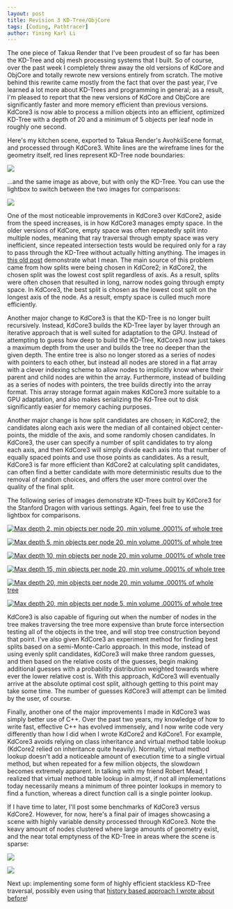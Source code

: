 ```yaml
---
layout: post
title: Revision 3 KD-Tree/ObjCore
tags: [Coding, Pathtracer]
author: Yining Karl Li
---
```


The one piece of Takua Render that I've been proudest of so far has been the KD-Tree and obj mesh processing systems that I built. So of course, over the past week I completely threw away the old versions of KdCore and ObjCore and totally rewrote new versions entirely from scratch. The motive behind this rewrite came mostly from the fact that over the past year, I've learned a lot more about KD-Trees and programming in general; as a result, I'm pleased to report that the new versions of KdCore and ObjCore are significantly faster and more memory efficient than previous versions. KdCore3 is now able to process a million objects into an efficient, optimized KD-Tree with a depth of 20 and a minimum of 5 objects per leaf node in roughly one second.

Here's my kitchen scene, exported to Takua Render's AvohkiiScene format, and processed through KdCore3. White lines are the wireframe lines for the geometry itself, red lines represent KD-Tree node boundaries:

[![]({{site.url}}/content/images/2013/Feb/kitchen_kd_wireframe.png)]({{site.url}}/content/images/2013/Feb/kitchen_kd_wireframe.png)

...and the same image as above, but with only the KD-Tree. You can use the lightbox to switch between the two images for comparisons:

[![]({{site.url}}/content/images/2013/Feb/kitchen_kd.png)]({{site.url}}/content/images/2013/Feb/kitchen_kd.png)

One of the most noticeable improvements in KdCore3 over KdCore2, aside from the speed increases, is in how KdCore3 manages empty space. In the older versions of KdCore, empty space was often repeatedly split into multiple nodes, meaning that ray traversal through empty space was very inefficient, since repeated intersection tests would be required only for a ray to pass through the KD-Tree without actually hitting anything. The images in [this old post](http://yiningkarlli.blogspot.com/2012/06/more-kd-tree-fun.html) demonstrate what I mean. The main source of this problem came from how splits were being chosen in KdCore2; in KdCore2, the chosen split was the lowest cost split regardless of axis. As a result, splits were often chosen that resulted in long, narrow nodes going through empty space. In KdCore3, the best split is chosen as the lowest cost split on the longest axis of the node. As a result, empty space is culled much more efficiently.

Another major change to KdCore3 is that the KD-Tree is no longer built recursively. Instead, KdCore3 builds the KD-Tree layer by layer through an iterative approach that is well suited for adaptation to the GPU. Instead of attempting to guess how deep to build the KD-Tree, KdCore3 now just takes a maximum depth from the user and builds the tree no deeper than the given depth. The entire tree is also no longer stored as a series of nodes with pointers to each other, but instead all nodes are stored in a flat array with a clever indexing scheme to allow nodes to implicitly know where their parent and child nodes are within the array. Furthermore, instead of building as a series of nodes with pointers, the tree builds directly into the array format. This array storage format again makes KdCore3 more suitable to a GPU adaptation, and also makes serializing the Kd-Tree out to disk significantly easier for memory caching purposes.

Another major change is how split candidates are chosen; in KdCore2, the candidates along each axis were the median of all contained object center-points, the middle of the axis, and some randomly chosen candidates. In KdCore3, the user can specify a number of split candidates to try along each axis, and then KdCore3 will simply divide each axis into that number of equally spaced points and use those points as candidates. As a result, KdCore3 is far more efficient than KdCore2 at calculating split candidates, can often find a better candidate with more deterministic results due to the removal of random choices, and offers the user more control over the quality of the final split.

The following series of images demonstrate KD-Trees built by KdCore3 for the Stanford Dragon with various settings. Again, feel free to use the lightbox for comparisons.

[![Max depth 2, min objects per node 20, min volume .0001% of whole tree]({{site.url}}/content/images/2013/Feb/dragonkd_level02.png)]({{site.url}}/content/images/2013/Feb/dragonkd_level02.png)

[![Max depth 5, min objects per node 20, min volume .0001% of whole tree]({{site.url}}/content/images/2013/Feb/dragonkd_level05.png)]({{site.url}}/content/images/2013/Feb/dragonkd_level05.png)

[![Max depth 10, min objects per node 20, min volume .0001% of whole tree]({{site.url}}/content/images/2013/Feb/dragonkd_level10.png)]({{site.url}}/content/images/2013/Feb/dragonkd_level10.png)

[![Max depth 15, min objects per node 20, min volume .0001% of whole tree]({{site.url}}/content/images/2013/Feb/dragonkd_level15.png)]({{site.url}}/content/images/2013/Feb/dragonkd_level15.png)

[![Max depth 20, min objects per node 20, min volume .0001% of whole tree]({{site.url}}/content/images/2013/Feb/dragonkd_level20.png)]({{site.url}}/content/images/2013/Feb/dragonkd_level20.png)

[![Max depth 20, min objects per node 5, min volume .0001% of whole tree]({{site.url}}/content/images/2013/Feb/dragonkd_level20_2.png)]({{site.url}}/content/images/2013/Feb/dragonkd_level20_2.png)

KdCore3 is also capable of figuring out when the number of nodes in the tree makes traversing the tree more expensive than brute force intersection testing all of the objects in the tree, and will stop tree construction beyond that point. I've also given KdCore3 an experiment method for finding best splits based on a semi-Monte-Carlo approach. In this mode, instead of using evenly split candidates, KdCore3 will make three random guesses, and then based on the relative costs of the guesses, begin making additional guesses with a probability distribution weighted towards where ever the lower relative cost is. With this approach, KdCore3 will eventually arrive at the absolute optimal cost split, although getting to this point may take some time. The number of guesses KdCore3 will attempt can be limited by the user, of course.

Finally, another one of the major improvements I made in KdCore3 was simply better use of C++. Over the past two years, my knowledge of how to write fast, effective C++ has evolved immensely, and I now write code very differently than how I did when I wrote KdCore2 and KdCore1. For example, KdCore3 avoids relying on class inheritance and virtual method table lookup (KdCore2 relied on inheritance quite heavily). Normally, virtual method lookup doesn't add a noticeable amount of execution time to a single virtual method, but when repeated for a few million objects, the slowdown becomes extremely apparent. In talking with my friend Robert Mead, I realized that virtual method table lookup in almost, if not all implementations today necessarily means a minimum of three pointer lookups in memory to find a function, whereas a direct function call is a single pointer lookup.

If I have time to later, I'll post some benchmarks of KdCore3 versus KdCore2. However, for now, here's a final pair of images showcasing a scene with highly variable density processed through KdCore3. Note the keavy amount of nodes clustered where large amounts of geometry exist, and the near total emptyness of the KD-Tree in areas where the scene is sparse:

[![]({{site.url}}/content/images/2013/Feb/scene_kd_wireframe.png)]({{site.url}}/content/images/2013/Feb/scene_kd_wireframe.png)

[![]({{site.url}}/content/images/2013/Feb/scene_kd.png)]({{site.url}}/content/images/2013/Feb/scene_kd.png)

Next up: implementing some form of highly efficient stackless KD-Tree traversal, possibly even using that [history based approach I wrote about before](http://yiningkarlli.blogspot.com/2012/09/thoughts-on-stackless-kd-tree-traversal.html)!

